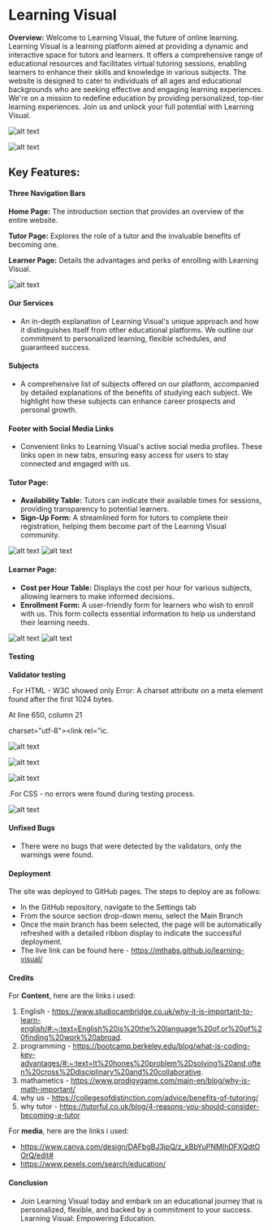 # Learning Visual

**Overview:** Welcome to Learning Visual, the future of online learning. Learning Visual is a learning platform aimed at providing a dynamic and interactive space for tutors and learners. It offers a comprehensive range of educational resources and facilitates virtual tutoring sessions, enabling learners to enhance their skills and knowledge in various subjects. The website is designed to cater to individuals of all ages and educational backgrounds who are seeking effective and engaging learning experiences. We're on a mission to redefine education by providing personalized, top-tier learning experiences. Join us and unlock your full potential with Learning Visual.


![alt text](assets/images/nesthubtutor.png)

![alt text](assets/images/nesthublearner.png)


## Key Features:

#### Three Navigation Bars

**Home Page:** The introduction section that provides an overview of the entire website.

**Tutor Page:** Explores the role of a tutor and the invaluable benefits of becoming one.

**Learner Page:** Details the advantages and perks of enrolling with Learning Visual.

![alt text](assets/images/navigations.png)

#### Our Services

- An in-depth explanation of Learning Visual's unique approach and how it distinguishes itself from other educational platforms. We outline our commitment to           personalized learning, flexible schedules, and guaranteed success.

#### Subjects

- A comprehensive list of subjects offered on our platform, accompanied by detailed explanations of the benefits of studying each subject. We highlight how these subjects can enhance career prospects and personal growth.

#### Footer with Social Media Links

- Convenient links to Learning Visual's active social media profiles. These links open in new tabs, ensuring easy access for users to stay connected and engaged with us.

#### Tutor Page:

- **Availability Table:** Tutors can indicate their available times for sessions, providing transparency to potential learners.
- **Sign-Up Form:** A streamlined form for tutors to complete their registration, helping them become part of the Learning Visual community.

![alt text](assets/images/iphonetutor.png)
![alt text](assets/images/iphonepro.png)

#### Learner Page:

- **Cost per Hour Table:** Displays the cost per hour for various subjects, allowing learners to make informed decisions.
- **Enrollment Form:** A user-friendly form for learners who wish to enroll with us. This form collects essential information to help us understand their learning needs.

![alt text](assets/images/hublearner.png)
![alt text](assets/images/hubnest.png)

#### Testing

**Validator testing**

. For HTML - W3C showed only Error: A charset attribute on a meta element found after the first 1024 bytes.

At line 650, column 21

 charset="utf-8"><link rel="ic.


![alt text](assets/images/index_validator.png)

![alt text](assets/images/learner_validator.png)

![alt text](assets/images/tutor_validator.png)


.For CSS - no errors were found during testing process.


![alt text](assets/images/css_validator.png)


#### Unfixed Bugs

- There were no bugs that were detected by the validators, only the warnings were found.

#### Deployment
The site was deployed to GitHub pages. The steps to deploy are as follows:

- In the GitHub repository, navigate to the Settings tab
- From the source section drop-down menu, select the Main Branch
- Once the main branch has been selected, the page will be automatically refreshed with a detailed ribbon display to indicate the successful deployment.
- The live link can be found here - https://mthabs.github.io/learning-visual/

#### Credits

For **Content**, here are the links i used:

1. English - https://www.studiocambridge.co.uk/why-it-is-important-to-learn-english/#:~:text=English%20is%20the%20language%20of,or%20of%20finding%20work%20abroad.
2. programming - https://bootcamp.berkeley.edu/blog/what-is-coding-key-advantages/#:~:text=It%20hones%20problem%2Dsolving%20and,often%20cross%2Ddisciplinary%20and%20collaborative.
3. mathametics - https://www.prodigygame.com/main-en/blog/why-is-math-important/
4. why us - https://collegesofdistinction.com/advice/benefits-of-tutoring/
5. why tutor - https://tutorful.co.uk/blog/4-reasons-you-should-consider-becoming-a-tutor

For **media**, here are the links i used:

- https://www.canva.com/design/DAFbgBJ3jpQ/z_kBbYuPNMIhDFXQdtOOrQ/edit#
- https://www.pexels.com/search/education/

#### Conclusion

- Join Learning Visual today and embark on an educational journey that is personalized, flexible, and backed by a commitment to your success. Learning Visual: Empowering Education.
